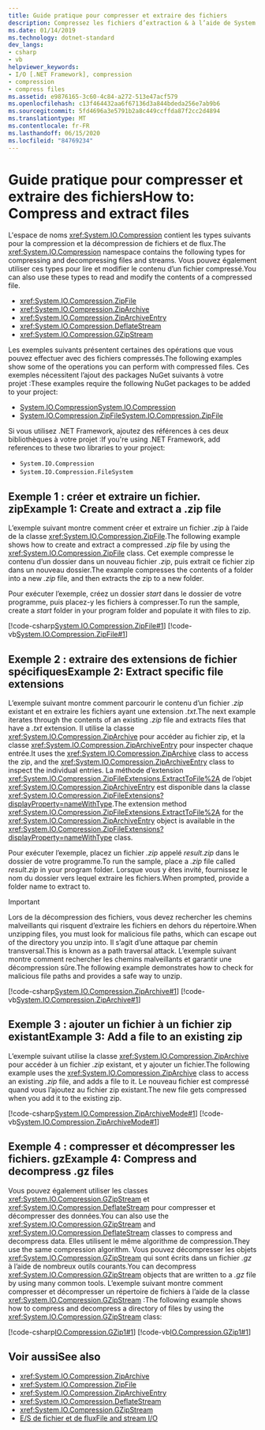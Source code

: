 ```yaml
---
title: Guide pratique pour compresser et extraire des fichiers
description: Compressez les fichiers d’extraction & à l’aide de System. IO. compression. Consultez les exemples utilisant ZipFile, ZipArchive, ZipArchiveEntry, DeflateStream, & GZipStream.
ms.date: 01/14/2019
ms.technology: dotnet-standard
dev_langs:
- csharp
- vb
helpviewer_keywords:
- I/O [.NET Framework], compression
- compression
- compress files
ms.assetid: e9876165-3c60-4c84-a272-513e47acf579
ms.openlocfilehash: c13f464432aa6f67136d3a844bdeda256e7ab9b6
ms.sourcegitcommit: 5fd4696a3e5791b2a8c449ccffda87f2cc2d4894
ms.translationtype: MT
ms.contentlocale: fr-FR
ms.lasthandoff: 06/15/2020
ms.locfileid: "84769234"
---
```

# <a name="how-to-compress-and-extract-files"></a><span data-ttu-id="55144-104">Guide pratique pour compresser et extraire des fichiers</span><span class="sxs-lookup"><span data-stu-id="55144-104">How to: Compress and extract files</span></span>

<span data-ttu-id="55144-105">L'espace de noms <xref:System.IO.Compression> contient les types suivants pour la compression et la décompression de fichiers et de flux.</span><span class="sxs-lookup"><span data-stu-id="55144-105">The <xref:System.IO.Compression> namespace contains the following types for compressing and decompressing files and streams.</span></span> <span data-ttu-id="55144-106">Vous pouvez également utiliser ces types pour lire et modifier le contenu d’un fichier compressé.</span><span class="sxs-lookup"><span data-stu-id="55144-106">You can also use these types to read and modify the contents of a compressed file.</span></span>

- <xref:System.IO.Compression.ZipFile>
- <xref:System.IO.Compression.ZipArchive>
- <xref:System.IO.Compression.ZipArchiveEntry>
- <xref:System.IO.Compression.DeflateStream>
- <xref:System.IO.Compression.GZipStream>

<span data-ttu-id="55144-107">Les exemples suivants présentent certaines des opérations que vous pouvez effectuer avec des fichiers compressés.</span><span class="sxs-lookup"><span data-stu-id="55144-107">The following examples show some of the operations you can perform with compressed files.</span></span> <span data-ttu-id="55144-108">Ces exemples nécessitent l’ajout des packages NuGet suivants à votre projet :</span><span class="sxs-lookup"><span data-stu-id="55144-108">These examples require the following NuGet packages to be added to your project:</span></span>

- [<span data-ttu-id="55144-109">System.IO.Compression</span><span class="sxs-lookup"><span data-stu-id="55144-109">System.IO.Compression</span></span>](https://www.nuget.org/packages/System.IO.Compression)
- [<span data-ttu-id="55144-110">System.IO.Compression.ZipFile</span><span class="sxs-lookup"><span data-stu-id="55144-110">System.IO.Compression.ZipFile</span></span>](https://www.nuget.org/packages/System.IO.Compression.ZipFile)

<span data-ttu-id="55144-111">Si vous utilisez .NET Framework, ajoutez des références à ces deux bibliothèques à votre projet :</span><span class="sxs-lookup"><span data-stu-id="55144-111">If you're using .NET Framework, add references to these two libraries to your project:</span></span>

- `System.IO.Compression`
- `System.IO.Compression.FileSystem`

## <a name="example-1-create-and-extract-a-zip-file"></a><span data-ttu-id="55144-112">Exemple 1 : créer et extraire un fichier. zip</span><span class="sxs-lookup"><span data-stu-id="55144-112">Example 1: Create and extract a .zip file</span></span>

<span data-ttu-id="55144-113">L’exemple suivant montre comment créer et extraire un fichier *.zip* à l’aide de la classe <xref:System.IO.Compression.ZipFile>.</span><span class="sxs-lookup"><span data-stu-id="55144-113">The following example shows how to create and extract a compressed *.zip* file by using the <xref:System.IO.Compression.ZipFile> class.</span></span> <span data-ttu-id="55144-114">Cet exemple compresse le contenu d’un dossier dans un nouveau fichier *.zip*, puis extrait ce fichier zip dans un nouveau dossier.</span><span class="sxs-lookup"><span data-stu-id="55144-114">The example compresses the contents of a folder into a new *.zip* file, and then extracts the zip to a new folder.</span></span>

<span data-ttu-id="55144-115">Pour exécuter l’exemple, créez un dossier *start* dans le dossier de votre programme, puis placez-y les fichiers à compresser.</span><span class="sxs-lookup"><span data-stu-id="55144-115">To run the sample, create a *start* folder in your program folder and populate it with files to zip.</span></span>

[!code-csharp[System.IO.Compression.ZipFile#1](../../../samples/snippets/csharp/VS_Snippets_CLR_System/system.io.compression.zipfile/cs/program1.cs#1)]
[!code-vb[System.IO.Compression.ZipFile#1](../../../samples/snippets/visualbasic/VS_Snippets_CLR_System/system.io.compression.zipfile/vb/program1.vb#1)]

## <a name="example-2-extract-specific-file-extensions"></a><span data-ttu-id="55144-116">Exemple 2 : extraire des extensions de fichier spécifiques</span><span class="sxs-lookup"><span data-stu-id="55144-116">Example 2: Extract specific file extensions</span></span>

<span data-ttu-id="55144-117">L’exemple suivant montre comment parcourir le contenu d’un fichier *.zip* existant et en extraire les fichiers ayant une extension *.txt*.</span><span class="sxs-lookup"><span data-stu-id="55144-117">The next example iterates through the contents of an existing *.zip* file and extracts files that have a *.txt* extension.</span></span> <span data-ttu-id="55144-118">Il utilise la classe <xref:System.IO.Compression.ZipArchive> pour accéder au fichier zip, et la classe <xref:System.IO.Compression.ZipArchiveEntry> pour inspecter chaque entrée.</span><span class="sxs-lookup"><span data-stu-id="55144-118">It uses the <xref:System.IO.Compression.ZipArchive> class to access the zip, and the <xref:System.IO.Compression.ZipArchiveEntry> class to inspect the individual entries.</span></span> <span data-ttu-id="55144-119">La méthode d’extension <xref:System.IO.Compression.ZipFileExtensions.ExtractToFile%2A> de l’objet <xref:System.IO.Compression.ZipArchiveEntry> est disponible dans la classe <xref:System.IO.Compression.ZipFileExtensions?displayProperty=nameWithType>.</span><span class="sxs-lookup"><span data-stu-id="55144-119">The extension method <xref:System.IO.Compression.ZipFileExtensions.ExtractToFile%2A> for the <xref:System.IO.Compression.ZipArchiveEntry> object is available in the <xref:System.IO.Compression.ZipFileExtensions?displayProperty=nameWithType> class.</span></span>

<span data-ttu-id="55144-120">Pour exécuter l’exemple, placez un fichier *.zip* appelé *result.zip* dans le dossier de votre programme.</span><span class="sxs-lookup"><span data-stu-id="55144-120">To run the sample, place a *.zip* file called *result.zip* in your program folder.</span></span> <span data-ttu-id="55144-121">Lorsque vous y êtes invité, fournissez le nom du dossier vers lequel extraire les fichiers.</span><span class="sxs-lookup"><span data-stu-id="55144-121">When prompted, provide a folder name to extract to.</span></span>

> [!IMPORTANT]
> <span data-ttu-id="55144-122">Lors de la décompression des fichiers, vous devez rechercher les chemins malveillants qui risquent d’extraire les fichiers en dehors du répertoire.</span><span class="sxs-lookup"><span data-stu-id="55144-122">When unzipping files, you must look for malicious file paths, which can escape out of the directory you unzip into.</span></span> <span data-ttu-id="55144-123">Il s’agit d’une attaque par chemin transversal.</span><span class="sxs-lookup"><span data-stu-id="55144-123">This is known as a path traversal attack.</span></span> <span data-ttu-id="55144-124">L’exemple suivant montre comment rechercher les chemins malveillants et garantir une décompression sûre.</span><span class="sxs-lookup"><span data-stu-id="55144-124">The following example demonstrates how to check for malicious file paths and provides a safe way to unzip.</span></span>

[!code-csharp[System.IO.Compression.ZipArchive#1](../../../samples/snippets/csharp/VS_Snippets_CLR_System/system.io.compression.ziparchive/cs/program1.cs#1)]
[!code-vb[System.IO.Compression.ZipArchive#1](../../../samples/snippets/visualbasic/VS_Snippets_CLR_System/system.io.compression.ziparchive/vb/program1.vb#1)]

## <a name="example-3-add-a-file-to-an-existing-zip"></a><span data-ttu-id="55144-125">Exemple 3 : ajouter un fichier à un fichier zip existant</span><span class="sxs-lookup"><span data-stu-id="55144-125">Example 3: Add a file to an existing zip</span></span>

<span data-ttu-id="55144-126">L’exemple suivant utilise la classe <xref:System.IO.Compression.ZipArchive> pour accéder à un fichier *.zip* existant, et y ajouter un fichier.</span><span class="sxs-lookup"><span data-stu-id="55144-126">The following example uses the <xref:System.IO.Compression.ZipArchive> class to access an existing *.zip* file, and adds a file to it.</span></span> <span data-ttu-id="55144-127">Le nouveau fichier est compressé quand vous l’ajoutez au fichier zip existant.</span><span class="sxs-lookup"><span data-stu-id="55144-127">The new file gets compressed when you add it to the existing zip.</span></span>

[!code-csharp[System.IO.Compression.ZipArchiveMode#1](../../../samples/snippets/csharp/VS_Snippets_CLR_System/system.io.compression.ziparchivemode/cs/program1.cs#1)]
[!code-vb[System.IO.Compression.ZipArchiveMode#1](../../../samples/snippets/visualbasic/VS_Snippets_CLR_System/system.io.compression.ziparchivemode/vb/program1.vb#1)]

## <a name="example-4-compress-and-decompress-gz-files"></a><span data-ttu-id="55144-128">Exemple 4 : compresser et décompresser les fichiers. gz</span><span class="sxs-lookup"><span data-stu-id="55144-128">Example 4: Compress and decompress .gz files</span></span>

<span data-ttu-id="55144-129">Vous pouvez également utiliser les classes <xref:System.IO.Compression.GZipStream> et <xref:System.IO.Compression.DeflateStream> pour compresser et décompresser des données.</span><span class="sxs-lookup"><span data-stu-id="55144-129">You can also use the <xref:System.IO.Compression.GZipStream> and <xref:System.IO.Compression.DeflateStream> classes to compress and decompress data.</span></span> <span data-ttu-id="55144-130">Elles utilisent le même algorithme de compression.</span><span class="sxs-lookup"><span data-stu-id="55144-130">They use the same compression algorithm.</span></span> <span data-ttu-id="55144-131">Vous pouvez décompresser les objets <xref:System.IO.Compression.GZipStream> qui sont écrits dans un fichier *.gz* à l’aide de nombreux outils courants.</span><span class="sxs-lookup"><span data-stu-id="55144-131">You can decompress <xref:System.IO.Compression.GZipStream> objects that are written to a *.gz* file by using many common tools.</span></span> <span data-ttu-id="55144-132">L’exemple suivant montre comment compresser et décompresser un répertoire de fichiers à l’aide de la classe <xref:System.IO.Compression.GZipStream> :</span><span class="sxs-lookup"><span data-stu-id="55144-132">The following example shows how to compress and decompress a directory of files by using the <xref:System.IO.Compression.GZipStream> class:</span></span>

[!code-csharp[IO.Compression.GZip1#1](../../../samples/snippets/csharp/VS_Snippets_CLR/IO.Compression.GZip1/CS/gziptest.cs#1)]
[!code-vb[IO.Compression.GZip1#1](../../../samples/snippets/visualbasic/VS_Snippets_CLR/IO.Compression.GZip1/VB/gziptest.vb#1)]

## <a name="see-also"></a><span data-ttu-id="55144-133">Voir aussi</span><span class="sxs-lookup"><span data-stu-id="55144-133">See also</span></span>

- <xref:System.IO.Compression.ZipArchive>  
- <xref:System.IO.Compression.ZipFile>  
- <xref:System.IO.Compression.ZipArchiveEntry>  
- <xref:System.IO.Compression.DeflateStream>  
- <xref:System.IO.Compression.GZipStream>  
- [<span data-ttu-id="55144-134">E/S de fichier et de flux</span><span class="sxs-lookup"><span data-stu-id="55144-134">File and stream I/O</span></span>](index.md)

